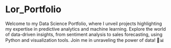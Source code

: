 # Lor_Portfolio
Welcome to my Data Science Portfolio, where I unveil projects highlighting my expertise in predictive analytics and machine learning. Explore the world of data-driven insights, from sentiment analysis to sales forecasting, using Python and visualization tools. Join me in unraveling the power of data! 🚀📊
